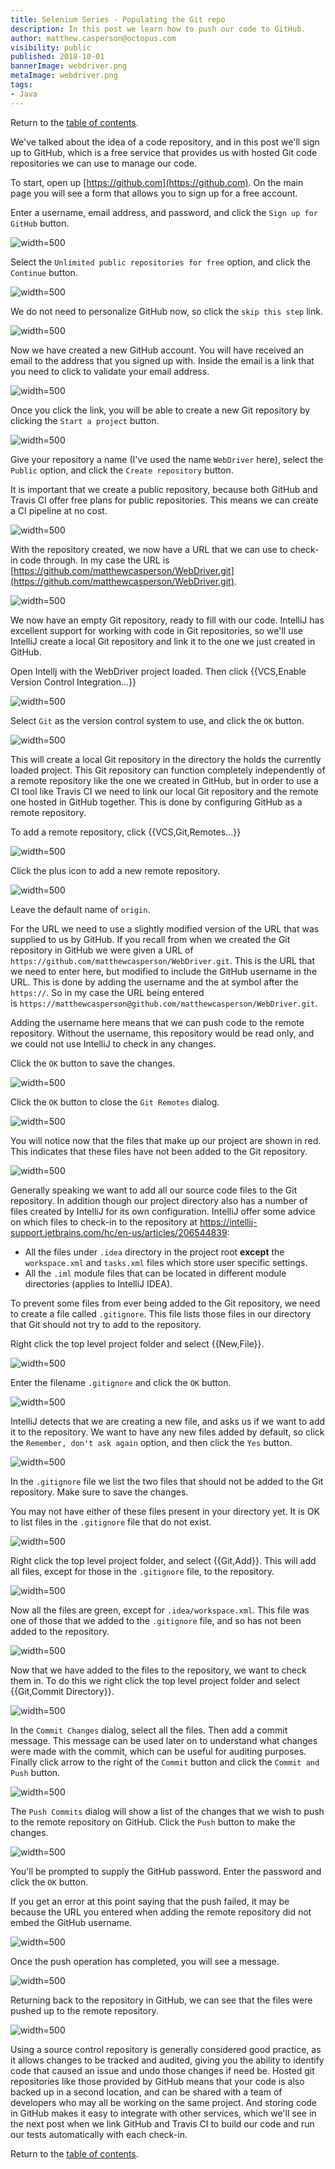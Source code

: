 ```yaml
---
title: Selenium Series - Populating the Git repo
description: In this post we learn how to push our code to GitHub.
author: matthew.casperson@octopus.com
visibility: public
published: 2018-10-01
bannerImage: webdriver.png
metaImage: webdriver.png
tags:
- Java
---
```


Return to the [table of contents](../0-toc/webdriver-toc.md). 

We've talked about the idea of a code repository,  and in this post we'll sign up to GitHub, which is a free service that provides us with hosted Git code repositories we can use to manage our code.

To start, open up [https://github.com](https://github.com). On the main page you will see a form that allows you to sign up for a free account.

Enter a username, email address, and password, and click the `Sign up for GitHub` button.

![](image1.png "width=500")

Select the `Unlimited public repositories for free` option, and click the `Continue` button.

![](image2.png "width=500")

We do not need to personalize GitHub now, so click the `skip this step` link.

![](image3.png "width=500")

Now we have created a new GitHub account. You will have received an email to the address that you signed up with. Inside the email is a link that you need to click to validate your email address.

![](image4.png "width=500")

Once you click the link, you will be able to create a new Git repository by clicking the `Start a project` button.

![](image5.png "width=500")

Give your repository a name (I've used the name `WebDriver` here), select the `Public` option, and click the `Create repository` button.

It is important that we create a public repository, because both GitHub and Travis CI offer free plans for public repositories. This means we can create a CI pipeline at no cost.

![](image6.png "width=500")

With the repository created, we now have a URL that we can use to check-in code through. In my case the URL is
[https://github.com/matthewcasperson/WebDriver.git](https://github.com/matthewcasperson/WebDriver.git).

![](image7.png "width=500")

We now have an empty Git repository, ready to fill with our code. IntelliJ has excellent support for working with code in Git repositories, so we'll use IntelliJ create a local Git repository and link it to the one we just created in GitHub.

Open Intellj with the WebDriver project loaded. Then click {{VCS,Enable Version Control Integration...}}

![](image8.png "width=500")

Select `Git` as the version control system to use, and click the `OK` button.

![](image9.png "width=500")

This will create a local Git repository in the directory the holds the currently loaded project. This Git repository can function completely independently of a remote repository like the one we created in GitHub, but in order to use a CI tool like Travis CI we need to link our local Git repository and the remote one hosted in GitHub together. This is done by configuring GitHub as a remote repository.

To add a remote repository, click {{VCS,Git,Remotes...}}

![](image10.png "width=500")

Click the plus icon to add a new remote repository.

![](image11.png "width=500")

Leave the default name of `origin`.

For the URL we need to use a slightly modified version of the URL that was supplied to us by GitHub. If you recall from when we created the Git repository in GitHub we were given a URL of `https://github.com/matthewcasperson/WebDriver.git`. This is the URL that we need to enter here, but modified to include the GitHub username in the URL. This is done by adding the username and the at symbol after the `https://`. So in my case the URL being entered is `https://matthewcasperson@github.com/matthewcasperson/WebDriver.git`.

Adding the username here means that we can push code to the remote repository. Without the username, this repository would be read only, and we could not use IntelliJ to check in any changes.

Click the `OK` button to save the changes.

![](image12.png "width=500")

Click the `OK` button to close the `Git Remotes` dialog.

![](image13.png "width=500")

You will notice now that the files that make up our project are shown in red. This indicates that these files have not been added to the Git repository.

![](image14.png "width=500")

Generally speaking we want to add all our source code files to the Git repository. In addition though our project directory also has a number of files created by IntelliJ for its own configuration. IntelliJ offer some advice on which files to check-in to the repository at <https://intellij-support.jetbrains.com/hc/en-us/articles/206544839>:

- All the files under `.idea` directory in the project root **except** the `workspace.xml` and `tasks.xml` files which store user specific settings.
- All the `.iml` module files that can be located in different module directories (applies to IntelliJ IDEA).

To prevent some files from ever being added to the Git repository, we need to create a file called `.gitignore`. This file lists those files in our directory that Git should not try to add to the repository.

Right click the top level project folder and select {{New,File}}.

![](image15.png "width=500")

Enter the filename `.gitignore` and click the `OK` button.

![](image16.png "width=500")

IntelliJ detects that we are creating a new file, and asks us if we want to add it to the repository. We want to have any new files added by default, so click the `Remember, don't ask again` option, and then click the `Yes` button.

![](image17.png "width=500")

In the `.gitignore` file we list the two files that should not be added to the Git repository. Make sure to save the changes.

You may not have either of these files present in your directory yet. It is OK to list files in the `.gitignore` file that do not exist.

![](image18.png "width=500")

Right click the top level project folder, and select {{Git,Add}}. This will add all files, except for those in the `.gitignore` file, to the repository.

![](image19.png "width=500")

Now all the files are green, except for `.idea/workspace.xml`. This file was one of those that we added to the `.gitignore` file, and so has not been added to the repository.

![](image20.png "width=500")

Now that we have added to the files to the repository, we want to check them in. To do this we right click the top level project folder and select {{Git,Commit Directory}}.

![](image21.png "width=500")

In the `Commit Changes` dialog, select all the files. Then add a commit message. This message can be used later on to understand what changes were made with the commit, which can be useful for auditing purposes. Finally click arrow to the right of the `Commit` button and click the `Commit and Push` button.

![](image22.png "width=500")

The `Push Commits` dialog will show a list of the changes that we wish to push to the remote repository on GitHub. Click the `Push` button to make the changes.

![](image23.png "width=500")

You'll be prompted to supply the GitHub password. Enter the password and click the `OK` button.

If you get an error at this point saying that the push failed, it may be because the URL you entered when adding the remote repository did not embed the GitHub username.

![](image24.png "width=500")

Once the push operation has completed, you will see a message.

![](image25.png "width=500")

Returning back to the repository in GitHub, we can see that the files were pushed up to the remote repository.

![](image26.png "width=500")

Using a source control repository is generally considered good practice, as it allows changes to be tracked and audited, giving you the ability to identify code that caused an issue and undo those changes if need be. Hosted git repositories like those provided by GitHub means that your code is also backed up in a second location, and can be shared with a team of developers who may all be working on the same project. And storing code in GitHub makes it easy to integrate with other services, which we'll see in the next post when we link GitHub and Travis CI to build our code and run our tests automatically with each check-in.

Return to the [table of contents](../0-toc/webdriver-toc.md).
